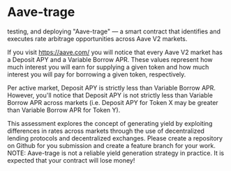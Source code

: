 # Aave-trage
testing, and deploying "Aave-trage" — a smart contract that identifies and executes rate arbitrage opportunities across Aave V2 markets.

If you visit https://aave.com/ you will notice that every Aave V2 market has a Deposit APY and a Variable Borrow APR. These values represent how much interest you will earn for supplying a given token and how much interest you will pay for borrowing a given token, respectively.

Per active market, Deposit APY is strictly less than Variable Borrow APR. However, you'll notice that Deposit APY is not strictly less than Variable Borrow APR across markets (i.e. Deposit APY for Token X may be greater than Variable Borrow APR for Token Y).

This assessment explores the concept of generating yield by exploiting differences in rates across markets through the use of decentralized lending protocols and decentralized exchanges. Please create a repository on Github for you submission and create a feature branch for your work. NOTE: Aave-trage is not a reliable yield generation strategy in practice. It is expected that your contract will lose money!
